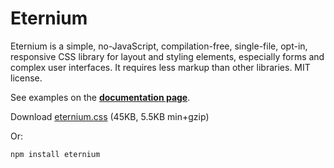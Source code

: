 # Eternium

Eternium is a simple, no-JavaScript, compilation-free, single-file, opt-in, responsive CSS library for layout and styling elements, especially forms and complex user interfaces.  It requires less markup than other libraries.  MIT license.

See examples on the **[documentation page](https://vorticode.github.io/eternium/)**.

Download [eternium.css](https://vorticode.github.io/eternium/eternium.css) (45KB, 5.5KB min+gzip)

Or:

`npm install eternium`